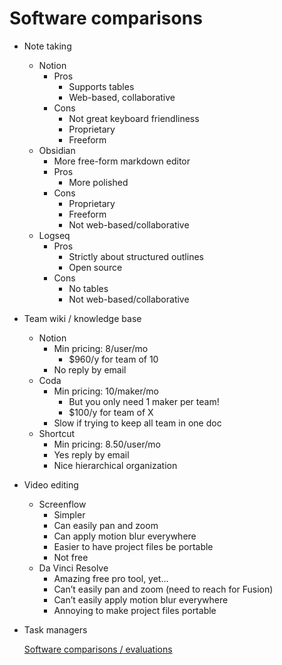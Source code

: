 # Software comparisons

- Note taking
    - Notion
        - Pros
            - Supports tables
            - Web-based, collaborative
        - Cons
            - Not great keyboard friendliness
            - Proprietary
            - Freeform
    - Obsidian
        - More free-form markdown editor
        - Pros
            - More polished
        - Cons
            - Proprietary
            - Freeform
            - Not web-based/collaborative
    - Logseq
        - Pros
            - Strictly about structured outlines
            - Open source
        - Cons
            - No tables
            - Not web-based/collaborative
- Team wiki / knowledge base
    - Notion
        - Min pricing: 8/user/mo
            - $960/y for team of 10
        - No reply by email
    - Coda
        - Min pricing: 10/maker/mo
            - But you only need 1 maker per team!
            - $100/y for team of X
        - Slow if trying to keep all team in one doc
    - Shortcut
        - Min pricing: 8.50/user/mo
        - Yes reply by email
        - Nice hierarchical organization
- Video editing
    - Screenflow
        - Simpler
        - Can easily pan and zoom
        - Can apply motion blur everywhere
        - Easier to have project files be portable
        - Not free
    - Da Vinci Resolve
        - Amazing free pro tool, yet…
        - Can’t easily pan and zoom (need to reach for Fusion)
        - Can’t easily apply motion blur everywhere
        - Annoying to make project files portable
- Task managers
    
    [Software comparisons / evaluations](https://docs.google.com/spreadsheets/d/1mufZ-Hf-Dl0DuLDSW1M5qbPy4cUAeH4qfieDdIsUkxU/edit?usp=drivesdk)
